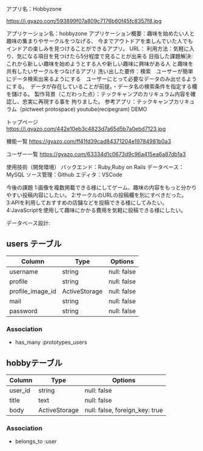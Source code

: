 アプリ名：Hobbyzone

https://i.gyazo.com/593899f07a809c7176b60f45fc8357f8.jpg

アプリケーション名：hobbyzone
アプリケーション概要：趣味を始めたい人と趣味の集まりやサークルをつなげる、
今までアウトドアを楽しんでいた人でもインドアの楽しみを見つけることができるアプリ。
URL：
利用方法：気軽に入り、気になる項目を見つけたら5分程度で見ることが出来る
目指した課題解決:これから新しい趣味を始めようとする人や新しい趣味に興味がある人
と趣味を共有したいサークルをつなげるアプリ
洗い出した要件：検索　ユーザーが簡単にデータ検索出来るようにする　ユーザーにとって必要なデータのみ出せるようにする。　データが存在していることが前提。・データ名の検索条件を指定する欄を儲ける。
製作背景（こだわった点）：テックキャンプのカリキュラム内容を確認し、忠実に再現する事を
拘りました。
参考アプリ：テックキャンプカリキュラム（pictweet protospace) youtube(recipegram)
DEMO

トップページ
https://i.gyazo.com/442e10eb3c4823d7a65d5b7a0ebd7123.jpg

機能一覧
https://gyazo.com/ff41fd39cad84371204e19784981b0a3

ユーザー一覧
https://gyazo.com/63334d1c0673d9c96a415ea6a87db1a3

使用技術（開発環境）
バックエンド：Ruby,Ruby on Rails
データベース：MySQL
ソース管理：Github
エディタ：VSCode

今後の課題
1:画像を複数掲載できる様にしてゲーム、趣味の内容をもっと分かりやすい投稿内容にしたい。
2:サークルのURLの投稿欄を別にすべきだった。
3:APIを利用しておすすめの店舗などを投稿できる様にしてみたい。
4:JavaScriptを使用して趣味にかかる費用を気軽に投稿できる様にしたい。

データベース設計:
## users テーブル

| Column           | Type          | Options     |
| ---------------- | ------------- | ----------- |
| username         | string        | null: false |
| profile          | string        | null: false |
| profile_image_id | ActiveStorage | null: false |
| mail             | string        | null: false |
| password         | string        | null: false |

### Association

- has_many :prototypes_users

##  hobbyテーブル

| Column     | Type          | Options                        |
| ---------- | ------------- | ------------------------------ |
| user_id    | string        | null: false                    |
| title      | text          | null: false                    |
| body       | ActiveStorage | null: false, foreign_key: true |

### Association

- belongs_to :user


